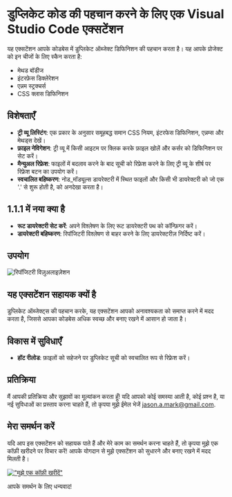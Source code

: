 # डुप्लिकेट कोड की पहचान करने के लिए एक Visual Studio Code एक्सटेंशन

यह एक्सटेंशन आपके कोडबेस में डुप्लिकेट ऑब्जेक्ट डिफिनिशन की पहचान करता है। यह आपके प्रोजेक्ट को इन चीजों के लिए स्कैन करता है:

- मेथड बॉडीज
- इंटरफ़ेस डिक्लेरेशन
- एन्नम स्ट्रक्चर्स
- CSS क्लास डिफिनिशन

## विशेषताएँ

- **ट्री व्यू लिस्टिंग**: एक प्रकार के अनुसार समूहबद्ध समान CSS नियम, इंटरफेस डिफिनिशन, एन्नम्स और मेथड्स देखें।
- **फ़ाइल नेविगेशन**: ट्री व्यू में किसी आइटम पर क्लिक करके फ़ाइल खोलें और कर्सर को डिफिनिशन पर सेट करें।
- **मैन्युअल रिफ्रेश**: फाइलों में बदलाव करने के बाद सूची को रिफ्रेश करने के लिए ट्री व्यू के शीर्ष पर रिफ्रेश बटन का उपयोग करें।
- **स्वचालित बहिष्करण**: नोड_मॉड्यूल्स डायरेक्टरी में स्थित फाइलों और किसी भी डायरेक्टरी को जो एक '.' से शुरू होती है, को अनदेखा करता है।

## 1.1.1 में नया क्या है

- **रूट डायरेक्टरी सेट करें**: अपने विश्लेषण के लिए रूट डायरेक्टरी पथ को कॉन्फ़िगर करें।
- **डायरेक्टरी बहिष्करण**: रिपॉजिटरी विश्लेषण से बाहर करने के लिए डायरेक्टरीज़ निर्दिष्ट करें।

## उपयोग

![रिपॉजिटरी विज़ुअलाइज़ेशन](https://github.com/jasonamark/jasonamark/raw/main/identify-duplicates.gif)

## यह एक्सटेंशन सहायक क्यों है

डुप्लिकेट ऑब्जेक्ट्स की पहचान करके, यह एक्सटेंशन आपको अनावश्यकता को समाप्त करने में मदद करता है, जिससे आपका कोडबेस अधिक स्वच्छ और बनाए रखने में आसान हो जाता है।

## विकास में सुविधाएँ

- **हॉट रीलोड**: फ़ाइलों को सहेजने पर डुप्लिकेट सूची को स्वचालित रूप से रिफ्रेश करें।

## प्रतिक्रिया

मैं आपकी प्रतिक्रिया और सुझावों का मूल्यांकन करता हूँ! यदि आपको कोई समस्या आती है, कोई प्रश्न है, या नई सुविधाओं का प्रस्ताव करना चाहते हैं, तो कृपया मुझे ईमेल भेजें [jason.a.mark@gmail.com](jason.a.mark@gmail.com).

## मेरा समर्थन करें
यदि आप इस एक्सटेंशन को सहायक पाते हैं और मेरे काम का समर्थन करना चाहते हैं, तो कृपया मुझे एक कॉफ़ी खरीदने पर विचार करें! आपके योगदान से मुझे एक्सटेंशन को सुधारने और बनाए रखने में मदद मिलती है।

[!["मुझे एक कॉफ़ी खरीदें"](https://www.buymeacoffee.com/assets/img/custom_images/orange_img.png)](https://buymeacoffee.com/jasonamark8)

आपके समर्थन के लिए धन्यवाद!
